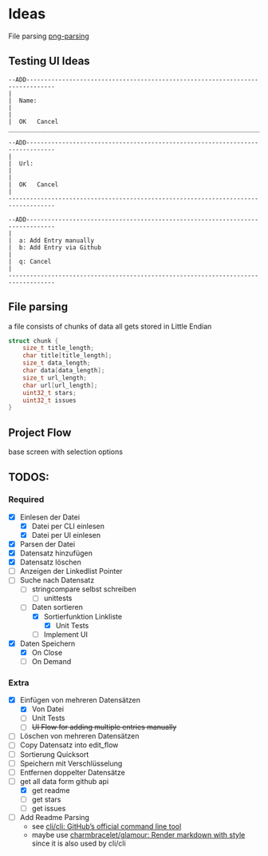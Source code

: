 # Ideas

File parsing [png-parsing]

[png-parsing]: [https://www.youtube.com/watch?v=M9ZwuIv3xz8]

## Testing UI Ideas

```
--ADD------------------------------------------------------------------------------
|  
|  Name: 
|
|
|  OK   Cancel
___________________________________________________________________________________

--ADD------------------------------------------------------------------------------
|  
|  Url: 
|
|
|  OK   Cancel
|
-----------------------------------------------------------------------------------

--ADD------------------------------------------------------------------------------
|  
|  a: Add Entry manually
|  b: Add Entry via Github
|
|  q: Cancel
| 
-----------------------------------------------------------------------------------
```

## File parsing

a file consists of chunks of data all gets stored in Little Endian

```c
struct chunk {
    size_t title_length;
    char title[title_length];
    size_t data_length;
    char data[data_length];
    size_t url_length;
    char url[url_length];
    uint32_t stars;
    uint32_t issues
}
```

## Project Flow

base screen with selection options

## TODOS:

### Required

- [x] Einlesen der Datei
    - [x] Datei per CLI einlesen
    - [x] Datei per UI einlesen
- [x] Parsen der Datei
- [x] Datensatz hinzufügen
- [x] Datensatz löschen
- [ ] Anzeigen der Linkedlist Pointer
- [ ] Suche nach Datensatz
    - [ ] stringcompare selbst schreiben
        - [ ] unittests
    - [ ] Daten sortieren
        - [x] Sortierfunktion Linkliste
            - [x] Unit Tests
        - [ ] Implement UI
- [x] Daten Speichern
    - [x] On Close
    - [ ] On Demand

### Extra

- [x] Einfügen von mehreren Datensätzen
    - [x] Von Datei
    - [ ] Unit Tests
    - [ ] ~~UI Flow for adding multiple entries manually~~
- [ ] Löschen von mehreren Datensätzen
- [ ] Copy Datensatz into edit_flow
- [ ] Sortierung Quicksort
- [ ] Speichern mit Verschlüsselung
- [ ] Entfernen doppelter Datensätze
- [ ] get all data form github api
    - [x] get readme
    - [ ] get stars
    - [ ] get issues
- [ ] Add Readme Parsing
    - see [cli/cli: GitHub’s official command line tool](https://github.com/cli/cli)
    - maybe use [charmbracelet/glamour: Render markdown with style](https://github.com/charmbracelet/glamour) since it
      is also used by cli/cli
